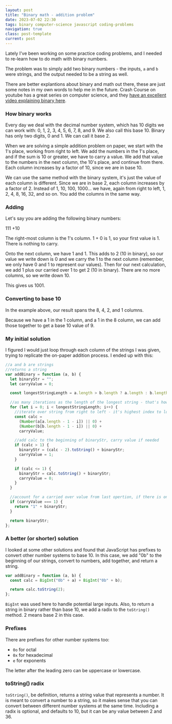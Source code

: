 ```yaml
---
layout: post
title: "Binary math - addition problem"
date: 2023-07-02 22:30
tags: binary computer-science javascript coding-problems
navigation: true
class: post-template
current: post
---
```


Lately I've been working on some practice coding problems, and I needed to re-learn how to do math with binary numbers.

The problem was to simply add two binary numbers - the inputs, `a` and `b` were strings, and the output needed to be a string as well.

There are better explantions about binary and math out there, these are just some notes in my own words to help me in the future. Crash Course on youtube has a great series on computer science, and they [have an excellent video explaining binary here](https://www.youtube.com/watch?v=1GSjbWt0c9M).

### How binary works

Every day we deal with the decimal number system, which has 10 digits we can work with: 0, 1, 2, 3, 4, 5, 6, 7, 8, and 9. We also call this base 10. Binary has only two digits, 0 and 1. We can call it base 2.

When we are solving a simple addition problem on paper, we start with the 1's place, working from right to left. We add the numbers in the 1's place, and if the sum is 10 or greater, we have to carry a value. We add that value to the numbers in the next column, the 10's place, and continue from there. Each column increases by a factor of 10, since we are in base 10.

We can use the same method with the binary system, it's just the value of each column is different. Since we are in base 2, each column increases by a factor of 2. Instead of 1, 10, 100, 1000... we have, again from right to left, 1, 2, 4, 8, 16, 32, and so on. You add the columns in the same way.

### Adding

Let's say you are adding the following binary numbers:

111
+10

The right-most column is the 1's column. 1 + 0 is 1, so your first value is 1. There is nothing to carry.

Onto the next column, we have 1 and 1. This adds to 2 (10 in binary), so our value we write down is 0 and we carry the 1 to the next column (remember, we only have 0 and 1 to represent our values). Then for our next calculation, we add 1 plus our carried over 1 to get 2 (10 in binary). There are no more columns, so we write down 10.

This gives us 1001.

### Converting to base 10

In the example above, our result spans the 8, 4, 2, and 1 columns.

Because we have a 1 in the 1 column, and a 1 in the 8 column, we can add those together to get a base 10 value of 9.

### My initial solution

I figured I would just loop through each column of the strings I was given, trying to replicate the on-paper addition process. I ended up with this:

```js
//a and b are strings
//returns a string
var addBinary = function (a, b) {
  let binaryStr = "";
  let carryValue = 0;

  const longestStringLength = a.length > b.length ? a.length : b.length;

  //as many iterations as the length of the longest string - that's how many places our binary number has
  for (let i = 0; i < longestStringLength; i++) {
    //iterate over string from right to left - it's highest index to lowest
    const calc =
      (Number(a[a.length - 1 - i]) || 0) +
      (Number(b[b.length - 1 - i]) || 0) +
      carryValue;

    //add calc to the beginning of binaryStr, carry value if needed
    if (calc > 1) {
      binaryStr = (calc - 2).toString() + binaryStr;
      carryValue = 1;
    }

    if (calc <= 1) {
      binaryStr = calc.toString() + binaryStr;
      carryValue = 0;
    }
  }

  //account for a carried over value from last opertion, if there is one, otherwise return
  if (carryValue === 1) {
    return "1" + binaryStr;
  }

  return binaryStr;
};
```

### A better (or shorter) solution

I looked at some other solutions and found that JavaScript has prefixes to convert other number systems to base 10. In this case, we add "0b" to the beginning of our strings, convert to numbers, add together, and return a string.

```js
var addBinary = function (a, b) {
  const calc = BigInt("0b" + a) + BigInt("0b" + b);

  return calc.toString(2);
};
```

`BigInt` was used here to handle potential large inputs. Also, to return a string in binary rather than base 10, we add a radix to the `toString()` method. 2 means base 2 in this case.

### Prefixes

There are prefixes for other number systems too:

- `0o` for octal
- `0x` for hexadecimal
- `e` for exponents

The letter after the leading zero can be uppercase or lowercase.

### toString() radix

`toString()`, be definition, returns a string value that represents a number. It is meant to convert a number to a string, so it makes sense that you can convert between different number systems at the same time. Including a radix is optional, and defaults to 10, but it can be any value between 2 and 36.
